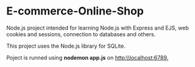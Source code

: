 # E-commerce-Online-Shop

Node.js project intended for learning Node.js with Express and EJS, web cookies and sessions, connection to databases and others.

This project uses the Node.js library for SQLite.

Poject is runned using **nodemon app.js** on [ http:\\\localhost:6789.](http://localhost:6789/)
